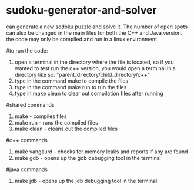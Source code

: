 # sudoku-generator-and-solver

can generate a new sodoku puzzle and solve it. The number of open spots can also be changed in the main files for both the C++ and Java version.
the code may only be compiled and run in a linux environment

#to run the code:

1. open a terminal in the directory where the file is located, so if you wanted to test run the c++ version, you would open a terminal in a directory like so: "parent_directory/child_directory/c++"
2. type in the command make to compile the files
3. type in the command make run to run the files
4. type in make clean to clear out compilation files after running

#shared commands
1. make - compiles files
2. make run - runs the compiled files
3. make clean - cleans out the compiled files

#c++ commands
1. make vangaurd - checks for memory leaks and reports if any are found
2. make gdb - opens up the gdb debugging tool in the terminal

#java commands
1. make jdb - opens up the jdb debugging tool in the terminal
